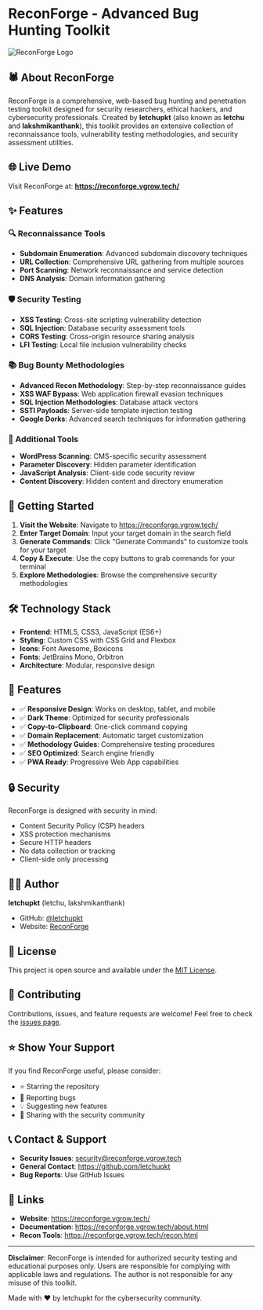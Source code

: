 # ReconForge - Advanced Bug Hunting Toolkit

![ReconForge Logo](<img width="1024" height="1024" alt="logo" src="https://github.com/user-attachments/assets/90b47160-740e-4fd0-adac-ad430724c964" />)

## 🕷️ About ReconForge

ReconForge is a comprehensive, web-based bug hunting and penetration testing toolkit designed for security researchers, ethical hackers, and cybersecurity professionals. Created by **letchupkt** (also known as **letchu** and **lakshmikanthank**), this toolkit provides an extensive collection of reconnaissance tools, vulnerability testing methodologies, and security assessment utilities.

## 🌐 Live Demo

Visit ReconForge at: **https://reconforge.vgrow.tech/**

## ✨ Features

### 🔍 Reconnaissance Tools
- **Subdomain Enumeration**: Advanced subdomain discovery techniques
- **URL Collection**: Comprehensive URL gathering from multiple sources
- **Port Scanning**: Network reconnaissance and service detection
- **DNS Analysis**: Domain information gathering

### 🛡️ Security Testing
- **XSS Testing**: Cross-site scripting vulnerability detection
- **SQL Injection**: Database security assessment tools
- **CORS Testing**: Cross-origin resource sharing analysis
- **LFI Testing**: Local file inclusion vulnerability checks

### 📚 Bug Bounty Methodologies
- **Advanced Recon Methodology**: Step-by-step reconnaissance guides
- **XSS WAF Bypass**: Web application firewall evasion techniques
- **SQL Injection Methodologies**: Database attack vectors
- **SSTI Payloads**: Server-side template injection testing
- **Google Dorks**: Advanced search techniques for information gathering

### 🔧 Additional Tools
- **WordPress Scanning**: CMS-specific security assessment
- **Parameter Discovery**: Hidden parameter identification
- **JavaScript Analysis**: Client-side code security review
- **Content Discovery**: Hidden content and directory enumeration

## 🚀 Getting Started

1. **Visit the Website**: Navigate to https://reconforge.vgrow.tech/
2. **Enter Target Domain**: Input your target domain in the search field
3. **Generate Commands**: Click "Generate Commands" to customize tools for your target
4. **Copy & Execute**: Use the copy buttons to grab commands for your terminal
5. **Explore Methodologies**: Browse the comprehensive security methodologies

## 🛠️ Technology Stack

- **Frontend**: HTML5, CSS3, JavaScript (ES6+)
- **Styling**: Custom CSS with CSS Grid and Flexbox
- **Icons**: Font Awesome, Boxicons
- **Fonts**: JetBrains Mono, Orbitron
- **Architecture**: Modular, responsive design

## 📱 Features

- ✅ **Responsive Design**: Works on desktop, tablet, and mobile
- ✅ **Dark Theme**: Optimized for security professionals
- ✅ **Copy-to-Clipboard**: One-click command copying
- ✅ **Domain Replacement**: Automatic target customization
- ✅ **Methodology Guides**: Comprehensive testing procedures
- ✅ **SEO Optimized**: Search engine friendly
- ✅ **PWA Ready**: Progressive Web App capabilities

## 🔒 Security

ReconForge is designed with security in mind:
- Content Security Policy (CSP) headers
- XSS protection mechanisms
- Secure HTTP headers
- No data collection or tracking
- Client-side only processing

## 👨‍💻 Author

**letchupkt** (letchu, lakshmikanthank)
- GitHub: [@letchupkt](https://github.com/letchupkt)
- Website: [ReconForge](https://reconforge.vgrow.tech/)

## 📄 License

This project is open source and available under the [MIT License](LICENSE).

## 🤝 Contributing

Contributions, issues, and feature requests are welcome! Feel free to check the [issues page](https://github.com/letchupkt/reconforge/issues).

## ⭐ Show Your Support

If you find ReconForge useful, please consider:
- ⭐ Starring the repository
- 🐛 Reporting bugs
- 💡 Suggesting new features
- 📢 Sharing with the security community

## 📞 Contact & Support

- **Security Issues**: security@reconforge.vgrow.tech
- **General Contact**: https://github.com/letchupkt
- **Bug Reports**: Use GitHub Issues

## 🔗 Links

- **Website**: https://reconforge.vgrow.tech/
- **Documentation**: https://reconforge.vgrow.tech/about.html
- **Recon Tools**: https://reconforge.vgrow.tech/recon.html

---

**Disclaimer**: ReconForge is intended for authorized security testing and educational purposes only. Users are responsible for complying with applicable laws and regulations. The author is not responsible for any misuse of this toolkit.


Made with ❤️ by letchupkt for the cybersecurity community.
